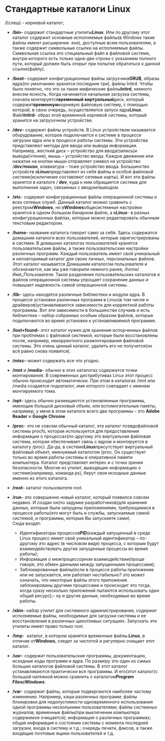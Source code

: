 # Стандартные каталоги Linux

**/**(слеш) - корневой каталог;

* **/bin**– содержит стандартные утилиты**Linux**. Или по другому этот каталог содержит основные исполняемые файлы(в Windows такие файлы имеют расширение .exe), доступные всем пользователям, а также содержит символьные ссылки на исполняемые файлы. Символьная ссылка это специальный файл в файловой системе, внутри которого есть только одна-две строки с указанием полного пути, который должен быть открыт при попытке обратиться к данной ссылке(файлу).

* **/boot**– содержит конфигурационные файлы загрузчика**GRUB**, образы ядра(по умолчанию хранятся последние три), файлы Initrd. Чтобы было понятно, что это за такие мифические файлы**Initrd**, немного внесем ясность. Когда начинается начальная загрузка системы, сначала монтируется**временный виртуальный**диск, который содержит**временную**корневую файловую систему, с помощью которой, в свою очередь, осуществляется запуск ядра**Linux**. Файл**Initrd**\- образ этой временной корневой системы, который хранится на загрузочном устройстве.

*   **/dev**– содержит файлы устройств. В Linux устройством называется оборудование, которое подключается к системе в процессе загрузки ядра или в процессе работы системы. Эти устройства представляют методы для ввода или вывода информации. Например, жесткий диск – устройство для ввода(запись)и вывода(чтение), мышь – устройство ввода. Каждое движение или нажатие на кнопки мыши отправляет символ на устройство /**dev**/**mouse**, клавиатура – тоже устройство ввода. Большинство устройств в**Linux**представляют из себя файлы в особой файловой системе(исключение составляют сетевые карты). И вот эти файлы хранятся в каталоге / **dev**, куда к ним обращается система для выполнения задач, связанных с вводом/выводом.
    
*   **/etc**\- содержит конфигурационные файлы операционной системы и всех сетевых служб. Данный каталог можно сравнить с реестром**Windows**, но в**Windows**общесистемные настройки хранятся в одном большом бинарном файле, а в**Linux**\- в разных конфигурационных файлах, которые можно редактировать обычным текстовым редактором.
    
*   **/home**– название каталога говорит само за себя. Здесь содержатся домашние каталоги всех пользователей, которые зарегистрированы в системе. В домашних каталогах пользователей хранятся пользовательские файлы, а также пользовательские настройки различных программ. Каждый пользователь имеет свой уникальный и неповторимый каталог для своих личных, персональных файлов. Этот каталог называется Домашним каталогом пользователя и обозначается, как мы уже говорили немного ранее, /home/Имя\_Пользователя. Такое разделение пользовательских каталогов и файлов операционной системы упрощает сохранение данных и повышает надежность самой операционной системы.
       
*   **/lib**– здесь находятся различные библиотеки и модули ядра. В процессе установки различных программ в Linux(в том числе и драйверов)устанавливаются зависимости для корректной работы программы. Вот эти зависимости в большинстве случаев и есть библиотеки – набор собранных особым образом файлов, которые подключаются во время установки к устанавливаемой программе.

*   **/lost+found**– этот каталог нужен для хранения испорченных файлов при проблемах с файловой системой, которые были восстановлены после, например, некорректного размонтирования файловой системы. Это очень ценный каталог, удалить его не получится(он всё равно снова появится).

*   **/misc**– может содержать все что угодно.  
    
*   **/mnt** и **/media**– обычно в этих каталогах содержатся точки монтирования. В современных дистрибутивах Linux этот процесс обычно происходит автоматически. При этом в каталогах /mnt или /media создается подкаталог, имя которого совпадает с именем монтируемого тома.
    
*   **/opt**– здесь обычно размещаются установленные программы, имеющие большой дисковый объем, или вспомогательные пакеты, например, у меня в этом каталоге всего две программы – это **Adobe Reader** и **Google Chrome** 
    
*   **/proc**\- это не совсем обычный каталог, это каталог псевдофайловой системы procfs, которая используется для предоставления информации о процессах(по-другому это виртуальная файловая система, которая обеспечивает связь с ядром и монтируется в каталогу /proc). Да-да, в системе**Linux**присутствует виртуальный файловый объект, именуемый каталогом /proc. Он существует только во время работы системы в оперативной памяти компьютера. Каталог представляет интерес и с точки зрения безопасности. Многие из утилит, выводящие информацию о системе(например, команда ps), берут свои исходные данные именно из этого каталога.   
    
*   **/root**\- каталог пользователя root.  
    
*   **/run**– это совершенно новый каталог, который появился совсем недавно. И создан он(по задумке разработчиков)для хранения данных, которые были запущены приложениями, требующимися в процессе работы(это могут быть и службы, запускаемые самой системой, и программы, которые Вы запускаете сами).  
    Сюда входят:
    *   Идентификаторы процессов**PID**(каждый запущенный в среде Linux процесс имеет свой уникальный идентификатор – по-другому это адрес (в числовом виде) процесса, с которым будут взаимодействовать другие запущенные процессы во время работы);
    *   Информация о межпроцессорном взаимодействии(проще говоря, это обмен данными между запущенными процессами);
    *   Заблокированные файлы(если в процессе работы приложение или не запускается, или работает нестабильно? это может означать, что некоторые файлы этого приложения заблокированы другими процессами и происходит это тогда, когда сразу несколько приложений пытаются использовать один общий ресурс);– ну и другие данные, необходимые во время работы.
*   **/sbin**\- набор утилит для системного администрирования, содержит исполняемые файлы, необходимые для загрузки системы и ее восстановления в различных щекотливых ситуациях. Запускать эти утилиты имеет право только root.  
    
*   **/tmp**\-  каталог, в котором хранятся временные файлы.**Linux**, в отличие от**Windows**, следит за чистотой и регулярно очищает этот каталог.   
    
*   **/usr**– содержит пользовательские программы, документацию, исходные коды программ и ядра. По размеру это один из самых больших каталогов файловой системы. В этот каталог устанавливаются практически все программы. И его(этот каталог)с большой натяжкой можно сравнить с каталогом**Program Files**в**Windows**.   
    
*   **/var**\- содержит файлы, которые подвергаются наиболее частому изменению. Например, кэши различных программ; файлы блокировки для недопустимости одновременного использования одной программы несколькими пользователями; файлы системных журналов; временные файлы(при выключении компьютера содержимое очищается); информация о различных программах; общая информация о состоянии системы с момента последней загрузки, входа в систему и т.д.; очередь печати, факсов, а также входящие почтовые ящики пользователей и т.д.